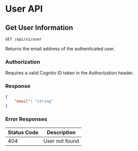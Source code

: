 # User API

## Get User Information

`GET /api/v1/user`

Returns the email address of the authenticated user.

### Authorization

Requires a valid Cognito ID token in the Authorization header.

### Response

```json
{
    "email": "string"
}
```

### Error Responses

| Status Code | Description |
|--------|-------------|
| 404 | User not found |
